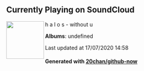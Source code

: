 ## Currently Playing on SoundCloud

[<img align="left" width="100" src="https://i1.sndcdn.com/artworks-000259752467-gl7e3v-t120x120.jpg">](https://soundcloud.com/halosbeats/track-4)

h a l o s - without u

**Albums**: undefined

Last updated at 17/07/2020 14:58

#### Generated with [20chan/github-now](https://github.com/20chan/github-now)


<!--
**20chan/20chan** is a ✨ _special_ ✨ repository because its `README.md` (this file) appears on your GitHub profile.

Here are some ideas to get you started:

- 🔭 I’m currently working on ...
- 🌱 I’m currently learning ...
- 👯 I’m looking to collaborate on ...
- 🤔 I’m looking for help with ...
- 💬 Ask me about ...
- 📫 How to reach me: ...
- 😄 Pronouns: ...
- ⚡ Fun fact: ...
-->
